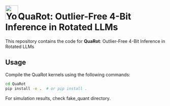 
# <img src="img/carrot.png" alt="Your Image" width="40" height="45">QuaRot: Outlier-Free 4-Bit Inference in Rotated LLMs
This repository contains the code for **QuaRot**: Outlier-Free 4-Bit Inference in Rotated LLMs


## Usage


Compile the QuaRot kernels using the following commands:

```bash
cd QuaRot
pip install -e .  # or pip install .
```

For simulation results, check fake_quant directory.



